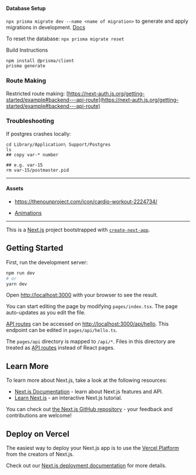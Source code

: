 #### Database Setup

`npx prisma migrate dev --name <name of migration>`
to generate and apply migrations in development. [Docs](https://www.prisma.io/docs/concepts/components/prisma-migrate/migrate-development-production)

To reset the database:
`npx prisma migrate reset`


Build Instructions

```
npm install @prisma/client
prisma generate
```

### Route Making

Restricted route making:
[https://next-auth.js.org/getting-started/example#backend---api-route](https://next-auth.js.org/getting-started/example#backend---api-route)

### Troubleshooting

If postgres crashes locally:

```
cd Library/Application\ Support/Postgres
ls
## copy var-* number

## e.g. var-15
rm var-15/postmaster.pid
```

-----

#### Assets

* https://thenounproject.com/icon/cardio-workout-2224734/

* [Animations](https://www.fiverr.com/fitness_videos/create-an-animated-character-doing-exercises?utm_source=google&utm_medium=cpc&utm_campaign=g_ge-us_ln-en_dv-desktop_cat-video-animation_cst-dsa_static-gig-page-feed&utm_term=us_dsa_static-feed_character_animation_desktop&utm_content=AdID%5e517667159261%5eKeyword%5e%5ePlacement%5e%5eDevice%5ec&caid=12874323001&agid=119381937577&ad_id=517667159261&kw=&lpcat=br_general&&cq_src=google_ads&cq_cmp=12874323001&cq_term=&cq_plac=&cq_net=g&cq_plt=gp&gclid=CjwKCAjwtp2bBhAGEiwAOZZTuNeRntbqfAIShH3QHD0f5RL8GXhJeTxXFXAZhTyuoYXwZO1wW_1x3xoCGMsQAvD_BwE&gclsrc=aw.ds)
-----


This is a [Next.js](https://nextjs.org/) project bootstrapped with [`create-next-app`](https://github.com/vercel/next.js/tree/canary/packages/create-next-app).

## Getting Started

First, run the development server:

```bash
npm run dev
# or
yarn dev
```

Open [http://localhost:3000](http://localhost:3000) with your browser to see the result.

You can start editing the page by modifying `pages/index.tsx`. The page auto-updates as you edit the file.

[API routes](https://nextjs.org/docs/api-routes/introduction) can be accessed on [http://localhost:3000/api/hello](http://localhost:3000/api/hello). This endpoint can be edited in `pages/api/hello.ts`.

The `pages/api` directory is mapped to `/api/*`. Files in this directory are treated as [API routes](https://nextjs.org/docs/api-routes/introduction) instead of React pages.

## Learn More

To learn more about Next.js, take a look at the following resources:

- [Next.js Documentation](https://nextjs.org/docs) - learn about Next.js features and API.
- [Learn Next.js](https://nextjs.org/learn) - an interactive Next.js tutorial.

You can check out [the Next.js GitHub repository](https://github.com/vercel/next.js/) - your feedback and contributions are welcome!

## Deploy on Vercel

The easiest way to deploy your Next.js app is to use the [Vercel Platform](https://vercel.com/new?utm_medium=default-template&filter=next.js&utm_source=create-next-app&utm_campaign=create-next-app-readme) from the creators of Next.js.

Check out our [Next.js deployment documentation](https://nextjs.org/docs/deployment) for more details.
